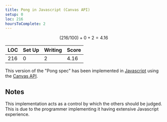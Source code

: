 ```yaml
---
title: Pong in Javascript (Canvas API)
setup: 0
loc: 216
hoursToComplete: 2
---
```


$$
(216/100) + 0 + 2 = 4.16
$$

| LOC         | Set Up      | Writing     | Score       |
| ----------- | ----------- | ----------- | ----------- |
| 216         | 0           | 2           | 4.16        |


This version of the "Pong spec" has been implemented in [Javascript](https://developer.mozilla.org/en-US/docs/Web/javascript) using the [Canvas API](https://developer.mozilla.org/en-US/docs/Web/API/Canvas_API).


## Notes

This implementation acts as a control by which the others should be judged. This is due to the programmer implementing it having extensive Javascript experience.

